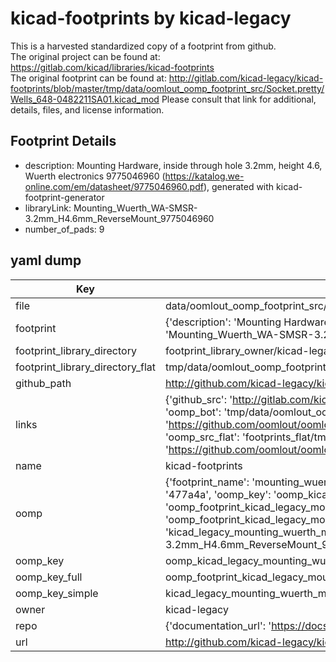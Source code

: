 # kicad-footprints by kicad-legacy  
This is a harvested standardized copy of a footprint from github.  
The original project can be found at:  
https://gitlab.com/kicad/libraries/kicad-footprints  
The original footprint can be found at:
http://gitlab.com/kicad-legacy/kicad-footprints/blob/master/tmp/data/oomlout_oomp_footprint_src/Socket.pretty/Wells_648-0482211SA01.kicad_mod
Please consult that link for additional, details, files, and license information.  
## Footprint Details
* description: Mounting Hardware, inside through hole 3.2mm, height 4.6, Wuerth electronics 9775046960 (https://katalog.we-online.com/em/datasheet/9775046960.pdf), generated with kicad-footprint-generator  
* libraryLink: Mounting_Wuerth_WA-SMSR-3.2mm_H4.6mm_ReverseMount_9775046960  
* number_of_pads: 9  
## yaml dump  
| Key | Value |  
| --- | --- |  
| file | data/oomlout_oomp_footprint_src/kicad-footprints/Mounting_Wuerth.pretty/Mounting_Wuerth_WA-SMSR-3.2mm_H4.6mm_ReverseMount_9775046960.kicad_mod |  
| footprint | {'description': 'Mounting Hardware, inside through hole 3.2mm, height 4.6, Wuerth electronics 9775046960 (https://katalog.we-online.com/em/datasheet/9775046960.pdf), generated with kicad-footprint-generator', 'libraryLink': 'Mounting_Wuerth_WA-SMSR-3.2mm_H4.6mm_ReverseMount_9775046960', 'number_of_pads': 9} |  
| footprint_library_directory | footprint_library_owner/kicad-legacy_kicad-footprints |  
| footprint_library_directory_flat | tmp/data/oomlout_oomp_footprint_src/footprints_flat/kicad_legacy_mounting_wuerth_mounting_wuerth_wa_smsr_3_2mm_h4_6mm_reversemount_9775046960/working |  
| github_path | http://github.com/kicad-legacy/kicad-footprints/blob/master/tmp/data/oomlout_oomp_footprint_src/Mounting_Wuerth.pretty/Mounting_Wuerth_WA-SMSR-3.2mm_H4.6mm_ReverseMount_9775046960.kicad_mod |  
| links | {'github_src': 'http://gitlab.com/kicad-legacy/kicad-footprints/blob/master/tmp/data/oomlout_oomp_footprint_src/Socket.pretty/Wells_648-0482211SA01.kicad_mod', 'github_src_repo': 'https://gitlab.com/kicad/libraries/kicad-footprints', 'oomp_bot': 'tmp/data/oomlout_oomp_footprint_src/footprints/kicad_legacy_mounting_wuerth_mounting_wuerth_wa_smsr_3_2mm_h4_6mm_reversemount_9775046960/working', 'oomp_bot_github': 'https://github.com/oomlout/oomlout_oomp_footprint_bot/tree/main/tmp/data/oomlout_oomp_footprint_src/footprints/kicad_legacy_mounting_wuerth_mounting_wuerth_wa_smsr_3_2mm_h4_6mm_reversemount_9775046960/working', 'oomp_src_flat': 'footprints_flat/tmp/data/oomlout_oomp_footprint_src/footprints_flat/kicad_legacy_mounting_wuerth_mounting_wuerth_wa_smsr_3_2mm_h4_6mm_reversemount_9775046960/working', 'oomp_src_flat_github': 'https://github.com/oomlout/oomlout_oomp_footprint_src/tree/main/tmp/data/oomlout_oomp_footprint_src/footprints_flat/kicad_legacy_mounting_wuerth_mounting_wuerth_wa_smsr_3_2mm_h4_6mm_reversemount_9775046960/working'} |  
| name | kicad-footprints |  
| oomp | {'footprint_name': 'mounting_wuerth_wa_smsr_3_2mm_h4_6mm_reversemount_9775046960', 'library_name': 'mounting_wuerth', 'md5': '477a4a75bf4e342b1b7d237f6e577d41', 'md5_10': '477a4a75bf', 'md5_5': '477a4', 'md5_6': '477a4a', 'oomp_key': 'oomp_kicad_legacy_mounting_wuerth_mounting_wuerth_wa_smsr_3_2mm_h4_6mm_reversemount_9775046960', 'oomp_key_extra': 'oomp_footprint_kicad_legacy_mounting_wuerth_mounting_wuerth_wa_smsr_3_2mm_h4_6mm_reversemount_9775046960', 'oomp_key_full': 'oomp_footprint_kicad_legacy_mounting_wuerth_mounting_wuerth_wa_smsr_3_2mm_h4_6mm_reversemount_9775046960_477a4a', 'oomp_key_simple': 'kicad_legacy_mounting_wuerth_mounting_wuerth_wa_smsr_3_2mm_h4_6mm_reversemount_9775046960', 'original_filename': 'data/oomlout_oomp_footprint_src/kicad-footprints/Mounting_Wuerth.pretty/Mounting_Wuerth_WA-SMSR-3.2mm_H4.6mm_ReverseMount_9775046960.kicad_mod', 'owner_name': 'kicad_legacy'} |  
| oomp_key | oomp_kicad_legacy_mounting_wuerth_mounting_wuerth_wa_smsr_3_2mm_h4_6mm_reversemount_9775046960 |  
| oomp_key_full | oomp_footprint_kicad_legacy_mounting_wuerth_mounting_wuerth_wa_smsr_3_2mm_h4_6mm_reversemount_9775046960 |  
| oomp_key_simple | kicad_legacy_mounting_wuerth_mounting_wuerth_wa_smsr_3_2mm_h4_6mm_reversemount_9775046960 |  
| owner | kicad-legacy |  
| repo | {'documentation_url': 'https://docs.github.com/rest/repos/repos#get-a-repository', 'message': 'Not Found'} |  
| url | http://github.com/kicad-legacy/kicad-footprints |  


